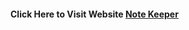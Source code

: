 #### Click Here to Visit Website <a href="https://sleepy-mayer-eca495.netlify.app/WebMonthfrontend">Note Keeper</a>
